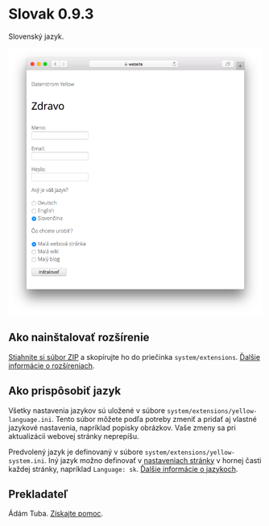 # Slovak 0.9.3

Slovenský jazyk.

<p align="center"><img src="SCREENSHOT.png" alt="Snímka obrazovky"></p>

## Ako nainštalovať rozšírenie

[Stiahnite si súbor ZIP](https://github.com/annaesvensson/yellow-language/raw/main/downloads/slovak.zip) a skopírujte ho do priečinka `system/extensions`. [Ďalšie informácie o rozšíreniach](https://github.com/annaesvensson/yellow-update).

## Ako prispôsobiť jazyk

Všetky nastavenia jazykov sú uložené v súbore `system/extensions/yellow-language.ini`. Tento súbor môžete podľa potreby zmeniť a pridať aj vlastné jazykové nastavenia, napríklad popisky obrázkov. Vaše zmeny sa pri aktualizácii webovej stránky neprepíšu.

Predvolený jazyk je definovaný v súbore `system/extensions/yellow-system.ini`. Iný jazyk možno definovať v [nastaveniach stránky](https://github.com/annaesvensson/yellow-core#settings-page) v hornej časti každej stránky, napríklad `Language: sk`. [Ďalšie informácie o jazykoch](https://datenstrom.se/yellow/help/how-to-customise-languages).

## Prekladateľ

Ádám Tuba. [Získajte pomoc](https://datenstrom.se/yellow/help/).
